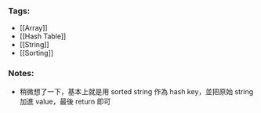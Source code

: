 ### Tags:
- [[Array]]
- [[Hash Table]]
- [[String]]
- [[Sorting]]
### Notes:
- 稍微想了一下，基本上就是用 sorted string 作為 hash key，並把原始 string 加進 value，最後 return 即可